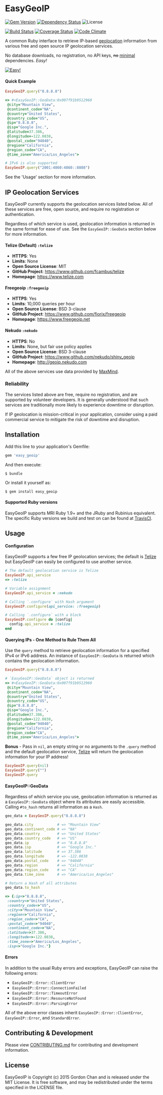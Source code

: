 # EasyGeoIP
[![Gem Version](https://badge.fury.io/rb/easy_geoip.svg)](http://badge.fury.io/rb/easy_geoip) [![Dependency Status](https://gemnasium.com/gchan/easy_geoip.svg)](https://gemnasium.com/gchan/easy_geoip) ![License](https://img.shields.io/badge/license-MIT-blue.svg)

[![Build Status](https://travis-ci.org/gchan/easy_geoip.svg?branch=master)](https://travis-ci.org/gchan/easy_geoip) [![Coverage Status](https://coveralls.io/repos/gchan/easy_geoip/badge.svg?branch=master)](https://coveralls.io/r/gchan/easy_geoip?branch=master) [![Code Climate](https://codeclimate.com/github/gchan/easy_geoip/badges/gpa.svg)](https://codeclimate.com/github/gchan/easy_geoip)

A common Ruby interface to retrieve IP-based [geolocation](https://en.wikipedia.org/wiki/Geolocation) information from various free and open source IP geolocation services.

No database downloads, no registration, no API keys, ~~no~~ [minimal](https://github.com/gchan/easy_geoip/blob/master/easy_geoip.gemspec#L27) dependencies. *Easy!*

[![Easy!](https://github.com/gchan/easy_geoip/blob/master/easy.gif)](https://dwigif.appspot.com/)

#### Quick Example

```ruby
EasyGeoIP.query("8.8.8.8")

=> #<EasyGeoIP::GeoData:0x007f91b9512960
 @city="Mountain View",
 @continent_code="NA",
 @country="United States",
 @country_code="US",
 @ip="8.8.8.8",
 @isp="Google Inc.",
 @latitude=37.386,
 @longitude=-122.0838,
 @postal_code="94040",
 @region="California",
 @region_code="CA",
 @time_zone="America/Los_Angeles">

# IPv6 is also supported
EasyGeoIP.query("2001:4860:4860::8888")
```

See the 'Usage' section for more information.

## IP Geolocation Services

EasyGeoIP currently supports the geolocation services listed below. All of these services are free, open source, and require no registration or authentication.

Regardless of which service is used, geolocation information is returned in the same format for ease of use. See the `EasyGeoIP::GeoData` section below for more information.

#### Telize (Default) `:telize`
* **HTTPS**: Yes
* **Limits**: None
* **Open Source License**: MIT
* **GitHub Project**: https://www.github.com/fcambus/telize
* **Homepage**: https://www.telize.com

#### Freegeoip `:freegeoip`
* **HTTPS**: Yes
* **Limits**: 10,000 queries per hour
* **Open Source License**: BSD 3-clause
* **GitHub Project**: https://www.github.com/fiorix/freegeoip
* **Homepage**: https://www.freegeoip.net

#### Nekudo `:nekudo`
* **HTTPS**: No
* **Limits**: None, but fair use policy applies
* **Open Source License**: BSD 3-clause
* **GitHub Project**: https://www.github.com/nekudo/shiny_geoip
* **Homepage**: http://geoip.nekudo.com

All of the above services use data provided by [MaxMind](http://www.maxmind.com).

### Reliability

The services listed above are free, require no registration, and are supported by volunteer developers. It is generally understood that such services are traditionally more likely to experience downtime or disruption.

If IP geolocation is mission-critical in your application, consider using a paid commercial service to mitigate the risk of downtime and disruption.

## Installation

Add this line to your application's Gemfile:

```ruby
gem 'easy_geoip'
```

And then execute:

    $ bundle

Or install it yourself as:

    $ gem install easy_geoip


#### Supported Ruby versions
EasyGeoIP supports MRI Ruby 1.9+ and the JRuby and Rubinius equivalent. The specific Ruby versions we build and test on can be found at [TravisCI](https://travis-ci.org/gchan/easy_geoip).

## Usage

#### Configuration

EasyGeoIP supports a few free IP geolocation services; the default is [Telize](https://www.telize.com) but EasyGeoIP can easily be configured to use another service.

```ruby
# The default geolocation service is Telize
EasyGeoIP.api_service
=> :telize

# Variable assignment
EasyGeoIP.api_service = :nekudo

# Calling `.configure` with Hash argument
EasyGeoIP.configure(api_service: :freegeoip)

# Calling `.configure` with a block
EasyGeoIP.configure do |config|
  config.api_service = :telize
end
```

#### Querying IPs - One Method to Rule Them All

Use the `query` method to retrieve geolocation information for a specified IPv4 or IPv6 address. An instance of `EasyGeoIP::GeoData` is returned which contains the geolocation information.

```ruby
EasyGeoIP.query("8.8.8.8")

# `EasyGeoIP::GeoData` object is returned
=> #<EasyGeoIP::GeoData:0x007f91b9512960
 @city="Mountain View",
 @continent_code="NA",
 @country="United States",
 @country_code="US",
 @ip="8.8.8.8",
 @isp="Google Inc.",
 @latitude=37.386,
 @longitude=-122.0838,
 @postal_code="94040",
 @region="California",
 @region_code="CA",
 @time_zone="America/Los_Angeles">
```

**Bonus** - Pass in `nil`, an empty string or no arguments to the `.query` method and the default geolocation service, [Telize](https://www.telize.com) will return the geolocation information for your IP address!

```ruby
EasyGeoIP.query(nil)
EasyGeoIP.query("")
EasyGeoIP.query
```

#### EasyGeoIP::GeoData

Regardless of which service you use, geolocation information is returned as a `EasyGeoIP::GeoData` object where its attributes are easily accessible. Calling `#to_hash` returns all information as a `Hash`.

```ruby
geo_data = EasyGeoIP.query("8.8.8.8")

geo_data.city           # => "Mountain View"
geo_data.continent_code # => "NA"
geo_data.country        # => "United States"
geo_data.country_code   # => "US"
geo_data.ip             # => "8.8.8.8"
geo_data.isp            # => "Google Inc."
geo_data.latitude       # => 37.386
geo_data.longitude      # => -122.0838
geo_data.postal_code    # => "94040"
geo_data.region         # => "California"
geo_data.region_code    # => "CA"
geo_data.time_zone      # => "America/Los_Angeles"

# Return a Hash of all attributes
geo_data.to_hash

=> {:ip=>"8.8.8.8",
 :country=>"United States",
 :country_code=>"US",
 :city=>"Mountain View",
 :region=>"California",
 :region_code=>"CA",
 :postal_code=>"94040",
 :continent_code=>"NA",
 :latitude=>37.386,
 :longitude=>-122.0838,
 :time_zone=>"America/Los_Angeles",
 :isp=>"Google Inc."}
```

#### Errors

In addition to the usual Ruby errors and exceptions, EasyGeoIP can raise the following errors:

* `EasyGeoIP::Error::ClientError`
* `EasyGeoIP::Error::ConnectionFailed`
* `EasyGeoIP::Error::TimeoutError`
* `EasyGeoIP::Error::ResourceNotFound`
* `EasyGeoIP::Error::ParsingError`

All of the above error classes inherit `EasyGeoIP::Error::ClientError`, `EasyGeoIP::Error`, and `StandardError`.

## Contributing & Development

Please view [CONTRIBUTING.md](https://github.com/gchan/easy_geoip/blob/master/CONTRIBUTING.md) for contributing and development information.

## License

EasyGeoIP is Copyright (c) 2015 Gordon Chan and is released under the MIT License. It is free software, and may be redistributed under the terms specified in the LICENSE file.
